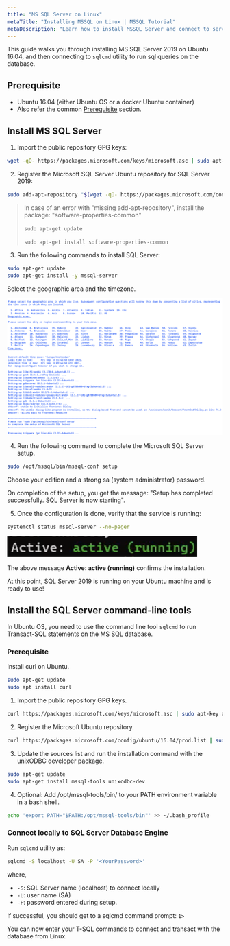 ```yaml
---
title: "MS SQL Server on Linux"
metaTitle: "Installing MSSQL on Linux | MSSQL Tutorial"
metaDescription: "Learn how to install MSSQL Server and connect to server on Linux by following this step by step instructions guide"
---
```


This guide walks you through installing MS SQL Server 2019 on Ubuntu 16.04, and then connecting to `sqlcmd` utility to run sql queries on the database.

## Prerequisite

* Ubuntu 16.04 (either Ubuntu OS or a docker Ubuntu container)
* Also refer the common [Prerequisite](1-prerequisite.md) section.

## Install MS SQL Server

1. Import the public repository GPG keys:

```bash
wget -qO- https://packages.microsoft.com/keys/microsoft.asc | sudo apt-key add -
```

2. Register the Microsoft SQL Server Ubuntu repository for SQL Server 2019:

```bash
sudo add-apt-repository "$(wget -qO- https://packages.microsoft.com/config/ubuntu/16.04/mssql-server-2019.list)"
```

> In case of an error with "missing add-apt-repository", install the package: "software-properties-common"
>
> `sudo apt-get update`
>
> `sudo apt-get install software-properties-common`

3. Run the following commands to install SQL Server:

```bash
sudo apt-get update
sudo apt-get install -y mssql-server
```
Select the geographic area and the timezone.

![MS SQL installed on Linux](../../assets/linux/mssql-installed.png)

4. Run the following command to complete the Microsoft SQL Server setup.

```bash
sudo /opt/mssql/bin/mssql-conf setup
```

Choose your edition and a strong sa (system administrator) password.

On completion of the setup, you get the message: "Setup has completed successfully. SQL Server is now starting".

5. Once the configuration is done, verify that the service is running:

```bash
systemctl status mssql-server --no-pager
```

![MS SQL Server running](../../assets/linux/mssql-running.png)

The above message **Active: active (running)** confirms the installation.

At this point, SQL Server 2019 is running on your Ubuntu machine and is ready to use!

## Install the SQL Server command-line tools

In Ubuntu OS, you need to use the command line tool `sqlcmd` to run Transact-SQL statements on the MS SQL database.

### Prerequisite

Install curl on Ubuntu.

```bash
sudo apt-get update 
sudo apt install curl
```

1. Import the public repository GPG keys.

```bash
curl https://packages.microsoft.com/keys/microsoft.asc | sudo apt-key add -
```

2. Register the Microsoft Ubuntu repository.

```bash
curl https://packages.microsoft.com/config/ubuntu/16.04/prod.list | sudo tee /etc/apt/sources.list.d/msprod.list
```

3. Update the sources list and run the installation command with the unixODBC developer package.

```bash
sudo apt-get update 
sudo apt-get install mssql-tools unixodbc-dev
```

4. Optional: Add /opt/mssql-tools/bin/ to your PATH environment variable in a bash shell.

```bash
echo 'export PATH="$PATH:/opt/mssql-tools/bin"' >> ~/.bash_profile
```

### Connect locally to SQL Server Database Engine

Run `sqlcmd` utility as:

```bash
sqlcmd -S localhost -U SA -P '<YourPassword>'
```

where,

* `-S`: SQL Server name (localhost) to connect locally
* `-U`: user name (SA)
* `-P`: password entered during setup.

If successful, you should get to a sqlcmd command prompt: `1>`

You can now enter your T-SQL commands to connect and transact with the database from Linux.
